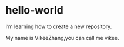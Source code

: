 # hello-world
I’m learning how to create a new repository.

My name is VikeeZhang,you can call me vikee.
